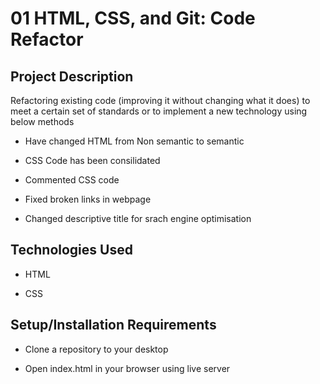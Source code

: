 # 01 HTML, CSS, and Git: Code Refactor

## Project Description

Refactoring existing code (improving it without changing what it does) to meet a certain set of standards or to implement a new technology using below methods

*  Have changed HTML from Non semantic to semantic

*  CSS Code has been consilidated

*  Commented CSS code

*  Fixed broken links in webpage

*  Changed descriptive title for srach engine optimisation


## Technologies Used

*  HTML

*  CSS

## Setup/Installation Requirements

* Clone a repository to your desktop

* Open index.html in your browser using live server







